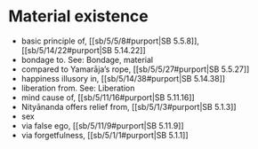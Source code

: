 # Material existence

* basic principle of, [[sb/5/5/8#purport|SB 5.5.8]], [[sb/5/14/22#purport|SB 5.14.22]]
* bondage to. See: Bondage, material 
* compared to Yamarāja’s rope, [[sb/5/5/27#purport|SB 5.5.27]]
* happiness illusory in, [[sb/5/14/38#purport|SB 5.14.38]]
* liberation from. See: Liberation 
* mind cause of, [[sb/5/11/16#purport|SB 5.11.16]]
* Nityānanda offers relief from, [[sb/5/1/3#purport|SB 5.1.3]]
* sex 
* via false ego, [[sb/5/11/9#purport|SB 5.11.9]]
* via forgetfulness, [[sb/5/1/1#purport|SB 5.1.1]]
